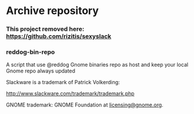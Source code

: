 # Archive repository
### This project removed here: https://github.com/rizitis/sexyslack

### reddog-bin-repo
A script that use @reddog Gnome binaries repo as host and keep your local Gnome repo always updated  

Slackware is a trademark of Patrick Volkerding: 

http://www.slackware.com/trademark/trademark.php

GNOME trademark: 
GNOME Foundation at licensing@gnome.org.
